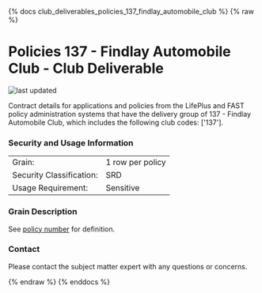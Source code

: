 
{% docs club_deliverables_policies_137_findlay_automobile_club %}
{% raw %}

# Policies 137 - Findlay Automobile Club - Club Deliverable

![last updated](assets/update_badges/club_deliverables_policies_137_findlay_automobile_club.svg)

Contract details for applications and policies from the LifePlus and FAST policy administration
systems that have the delivery group of 137 - Findlay Automobile Club, which includes the following
club codes: ['137'].

### Security and Usage Information
|     |     |
| --- | --- |
| Grain:                   | 1 row per policy |
| Security Classification: | SRD  |
| Usage Requirement:       | Sensitive |

### Grain Description
See [policy number](#!/exposure/docs.business_glossary.glossary#policy_number)
for definition.

### Contact
Please contact the subject matter expert with any questions or concerns.


{% endraw %}
{% enddocs %}
    